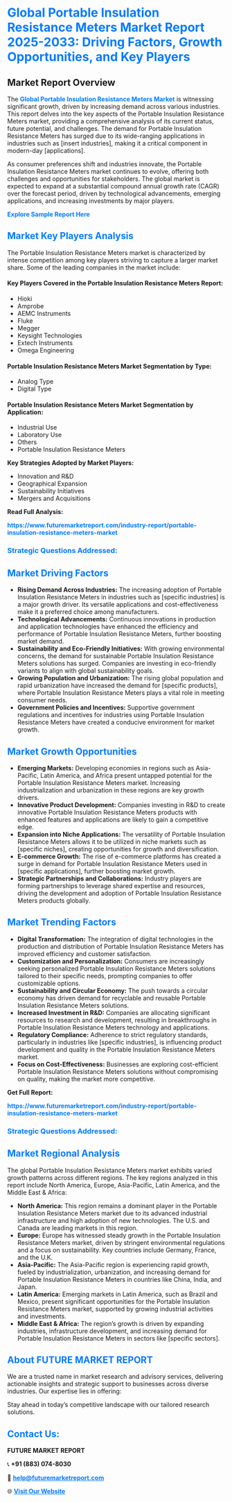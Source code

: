 <h1 style="color: #007BFF;">Global Portable Insulation Resistance Meters Market Report 2025-2033: Driving Factors, Growth Opportunities, and Key Players</h1>

<section id="overview">
<h2>Market Report Overview</h2>
<p>The <a href="https://www.futuremarketreport.com/industry-report/portable-insulation-resistance-meters-market" style="color: #007BFF; text-decoration: none;"><strong>Global Portable Insulation Resistance Meters Market</strong></a> is witnessing significant growth, driven by increasing demand across various industries. This report delves into the key aspects of the Portable Insulation Resistance Meters market, providing a comprehensive analysis of its current status, future potential, and challenges. The demand for Portable Insulation Resistance Meters has surged due to its wide-ranging applications in industries such as [insert industries], making it a critical component in modern-day [applications].</p>
<p>As consumer preferences shift and industries innovate, the Portable Insulation Resistance Meters market continues to evolve, offering both challenges and opportunities for stakeholders. The global market is expected to expand at a substantial compound annual growth rate (CAGR) over the forecast period, driven by technological advancements, emerging applications, and increasing investments by major players.</p>
</section>

<section id="overview">
<p><a href="https://www.futuremarketreport.com/request-sample/reportId=128173" style="color: #007BFF; text-decoration: none;"><strong>Explore Sample Report Here</strong></a></p>
</section>

<section id="key-players">
<h2 style="color: #007BFF;">Market Key Players Analysis</h2>
<p>The Portable Insulation Resistance Meters market is characterized by intense competition among key players striving to capture a larger market share. Some of the leading companies in the market include:</p>
<h4>Key Players Covered in the Portable Insulation Resistance Meters Report:</h4>
<ul><li>Hioki</li><li>Amprobe</li><li>AEMC Instruments</li><li>Fluke</li><li>Megger</li><li>Keysight Technologies</li><li>Extech Instruments</li><li>Omega Engineering</li></ul>
<h4>Portable Insulation Resistance Meters Market Segmentation by Type:</h4>
<ul><li>Analog Type</li><li>Digital Type</li></ul>

<h4>Portable Insulation Resistance Meters Market Segmentation by Application:</h4>
<ul><li>Industrial Use</li><li>Laboratory Use</li><li>Others</li><li>Portable Insulation Resistance Meters</li></ul>
<p><strong>Key Strategies Adopted by Market Players:</strong></p>
<ul>
<li>Innovation and R&D</li>
<li>Geographical Expansion</li>
<li>Sustainability Initiatives</li>
<li>Mergers and Acquisitions</li>
</ul>
</section>

<section>
<p><strong>Read Full Analysis: </strong></p><a href="https://www.futuremarketreport.com/industry-report/portable-insulation-resistance-meters-market" style="color: #007BFF; text-decoration: none;"><strong>https://www.futuremarketreport.com/industry-report/portable-insulation-resistance-meters-market</strong></a>
<h3 style="color: #007BFF;">Strategic Questions Addressed:</h3>
</section>

<section id="driving-factors">
<h2 style="color: #007BFF;">Market Driving Factors</h2>
<ul>
<li><strong>Rising Demand Across Industries:</strong> The increasing adoption of Portable Insulation Resistance Meters in industries such as [specific industries] is a major growth driver. Its versatile applications and cost-effectiveness make it a preferred choice among manufacturers.</li>
<li><strong>Technological Advancements:</strong> Continuous innovations in production and application technologies have enhanced the efficiency and performance of Portable Insulation Resistance Meters, further boosting market demand.</li>
<li><strong>Sustainability and Eco-Friendly Initiatives:</strong> With growing environmental concerns, the demand for sustainable Portable Insulation Resistance Meters solutions has surged. Companies are investing in eco-friendly variants to align with global sustainability goals.</li>
<li><strong>Growing Population and Urbanization:</strong> The rising global population and rapid urbanization have increased the demand for [specific products], where Portable Insulation Resistance Meters plays a vital role in meeting consumer needs.</li>
<li><strong>Government Policies and Incentives:</strong> Supportive government regulations and incentives for industries using Portable Insulation Resistance Meters have created a conducive environment for market growth.</li>
</ul>
</section>

<section id="growth-opportunities">
<h2 style="color: #007BFF;">Market Growth Opportunities</h2>
<ul>
<li><strong>Emerging Markets:</strong> Developing economies in regions such as Asia-Pacific, Latin America, and Africa present untapped potential for the Portable Insulation Resistance Meters market. Increasing industrialization and urbanization in these regions are key growth drivers.</li>
<li><strong>Innovative Product Development:</strong> Companies investing in R&D to create innovative Portable Insulation Resistance Meters products with enhanced features and applications are likely to gain a competitive edge.</li>
<li><strong>Expansion into Niche Applications:</strong> The versatility of Portable Insulation Resistance Meters allows it to be utilized in niche markets such as [specific niches], creating opportunities for growth and diversification.</li>
<li><strong>E-commerce Growth:</strong> The rise of e-commerce platforms has created a surge in demand for Portable Insulation Resistance Meters used in [specific applications], further boosting market growth.</li>
<li><strong>Strategic Partnerships and Collaborations:</strong> Industry players are forming partnerships to leverage shared expertise and resources, driving the development and adoption of Portable Insulation Resistance Meters products globally.</li>
</ul>
</section>

<section id="trending-factors">
<h2 style="color: #007BFF;">Market Trending Factors</h2>
<ul>
<li><strong>Digital Transformation:</strong> The integration of digital technologies in the production and distribution of Portable Insulation Resistance Meters has improved efficiency and customer satisfaction.</li>
<li><strong>Customization and Personalization:</strong> Consumers are increasingly seeking personalized Portable Insulation Resistance Meters solutions tailored to their specific needs, prompting companies to offer customizable options.</li>
<li><strong>Sustainability and Circular Economy:</strong> The push towards a circular economy has driven demand for recyclable and reusable Portable Insulation Resistance Meters solutions.</li>
<li><strong>Increased Investment in R&D:</strong> Companies are allocating significant resources to research and development, resulting in breakthroughs in Portable Insulation Resistance Meters technology and applications.</li>
<li><strong>Regulatory Compliance:</strong> Adherence to strict regulatory standards, particularly in industries like [specific industries], is influencing product development and quality in the Portable Insulation Resistance Meters market.</li>
<li><strong>Focus on Cost-Effectiveness:</strong> Businesses are exploring cost-efficient Portable Insulation Resistance Meters solutions without compromising on quality, making the market more competitive.</li>
</ul>
</section>

<section>
<p><strong>Get Full Report: </strong></p><a href="https://www.futuremarketreport.com/industry-report/portable-insulation-resistance-meters-market" style="color: #007BFF; text-decoration: none;"><strong>https://www.futuremarketreport.com/industry-report/portable-insulation-resistance-meters-market</strong></a>
<h3 style="color: #007BFF;">Strategic Questions Addressed:</h3>
</section>


<section id="regional-analysis">
<h2 style="color: #007BFF;">Market Regional Analysis</h2>
<p>The global Portable Insulation Resistance Meters market exhibits varied growth patterns across different regions. The key regions analyzed in this report include North America, Europe, Asia-Pacific, Latin America, and the Middle East & Africa:</p>
<ul>
<li><strong>North America:</strong> This region remains a dominant player in the Portable Insulation Resistance Meters market due to its advanced industrial infrastructure and high adoption of new technologies. The U.S. and Canada are leading markets in this region.</li>
<li><strong>Europe:</strong> Europe has witnessed steady growth in the Portable Insulation Resistance Meters market, driven by stringent environmental regulations and a focus on sustainability. Key countries include Germany, France, and the U.K.</li>
<li><strong>Asia-Pacific:</strong> The Asia-Pacific region is experiencing rapid growth, fueled by industrialization, urbanization, and increasing demand for Portable Insulation Resistance Meters in countries like China, India, and Japan.</li>
<li><strong>Latin America:</strong> Emerging markets in Latin America, such as Brazil and Mexico, present significant opportunities for the Portable Insulation Resistance Meters market, supported by growing industrial activities and investments.</li>
<li><strong>Middle East & Africa:</strong> The region’s growth is driven by expanding industries, infrastructure development, and increasing demand for Portable Insulation Resistance Meters in sectors like [specific sectors].</li>
</ul>
</section>

<footer>
<h2 style="color: #007BFF;">About FUTURE MARKET REPORT</h2>
<p>We are a trusted name in market research and advisory services, delivering actionable insights and strategic support to businesses across diverse industries. Our expertise lies in offering:</p>

<p>Stay ahead in today’s competitive landscape with our tailored research solutions.</p>

<h2 style="color: #007BFF;">Contact Us:</h2>
<p><strong>FUTURE MARKET REPORT</strong></p>
<p>📞 <strong>+91 (883) 074-8030</strong></p>
<p>📧 <strong><a href="mailto:help@futuremarketreport.com" style="color: #007BFF;">help@futuremarketreport.com</a></strong></p>
<p>🌐 <strong><a href="https://www.futuremarketreport.com/" style="color: #007BFF;">Visit Our Website</a></strong></p>
</footer>